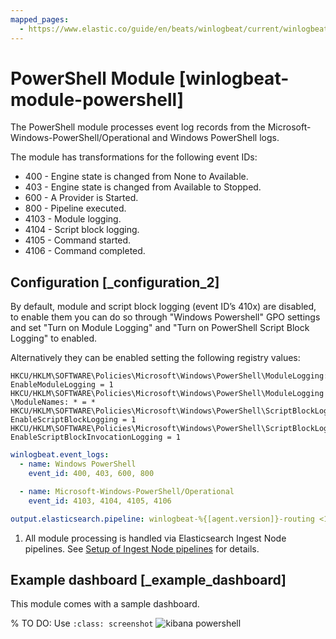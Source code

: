 ```yaml
---
mapped_pages:
  - https://www.elastic.co/guide/en/beats/winlogbeat/current/winlogbeat-module-powershell.html
---
```


# PowerShell Module [winlogbeat-module-powershell]

The PowerShell module processes event log records from the Microsoft-Windows-PowerShell/Operational and Windows PowerShell logs.

The module has transformations for the following event IDs:

* 400 - Engine state is changed from None to Available.
* 403 - Engine state is changed from Available to Stopped.
* 600 - A Provider is Started.
* 800 - Pipeline executed.
* 4103 - Module logging.
* 4104 - Script block logging.
* 4105 - Command started.
* 4106 - Command completed.


## Configuration [_configuration_2]

By default, module and script block logging (event ID’s 410x) are disabled, to enable them you can do so through "Windows Powershell" GPO settings and set "Turn on Module Logging" and "Turn on PowerShell Script Block Logging" to enabled.

Alternatively they can be enabled setting the following registry values:

```
HKCU/HKLM\SOFTWARE\Policies\Microsoft\Windows\PowerShell\ModuleLogging: EnableModuleLogging = 1
HKCU/HKLM\SOFTWARE\Policies\Microsoft\Windows\PowerShell\ModuleLogging \ModuleNames: * = *
HKCU/HKLM\SOFTWARE\Policies\Microsoft\Windows\PowerShell\ScriptBlockLogging: EnableScriptBlockLogging = 1
HKCU/HKLM\SOFTWARE\Policies\Microsoft\Windows\PowerShell\ScriptBlockLogging: EnableScriptBlockInvocationLogging = 1
```

```yaml
winlogbeat.event_logs:
  - name: Windows PowerShell
    event_id: 400, 403, 600, 800

  - name: Microsoft-Windows-PowerShell/Operational
    event_id: 4103, 4104, 4105, 4106

output.elasticsearch.pipeline: winlogbeat-%{[agent.version]}-routing <1>
```

1. All module processing is handled via Elasticsearch Ingest Node pipelines. See [Setup of Ingest Node pipelines](/reference/winlogbeat/winlogbeat-modules.md#winlogbeat-modules-setup) for details.

## Example dashboard [_example_dashboard]

This module comes with a sample dashboard.

% TO DO: Use `:class: screenshot`
![kibana powershell](images/kibana-powershell.jpg)
